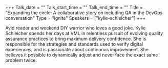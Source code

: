 +++
Talk_date = ""
Talk_start_time = ""
Talk_end_time = ""
Title = "Expanding the circle: A collaborative story on including QA in the DevOps conversation"
Type = "ignite"
Speakers = ["kylie-schleicher"]
+++

Avid reader and weekend DIY warrior who loves a good joke.
Kylie Schleicher spends her days at VML in relentless pursuit of evolving quality assurance practices to bring maximum delivery confidence. She is responsible for the strategies and standards used to verify digital experiences, and is passionate about continuous improvement. She believes it possible to dynamically adjust and never face the exact same problem twice. 